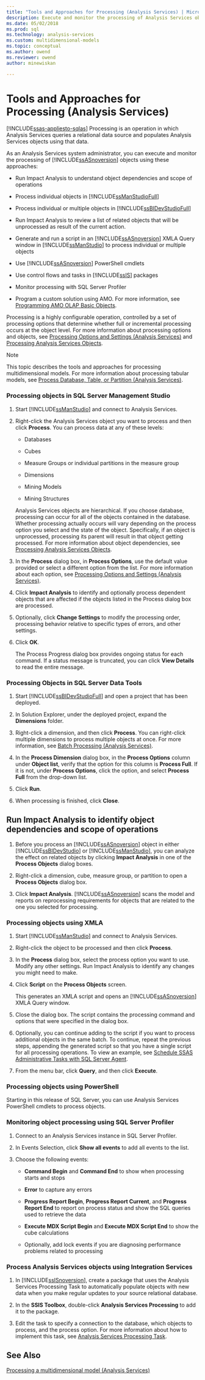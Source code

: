 ```yaml
---
title: "Tools and Approaches for Processing (Analysis Services) | Microsoft Docs"
description: Execute and monitor the processing of Analysis Services objects to query a relational data source and populate objects using that data.
ms.date: 05/02/2018
ms.prod: sql
ms.technology: analysis-services
ms.custom: multidimensional-models
ms.topic: conceptual
ms.author: owend
ms.reviewer: owend
author: minewiskan

---
```

# Tools and Approaches for Processing (Analysis Services)
[!INCLUDE[ssas-appliesto-sqlas](../includes/ssas-appliesto-sqlas.md)]
  Processing is an operation in which Analysis Services queries a relational data source and populates Analysis Services objects using that data.  
  
 As an Analysis Services system administrator, you can execute and monitor the processing of [!INCLUDE[ssASnoversion](../includes/ssasnoversion-md.md)] objects using these approaches:  
  
-   Run Impact Analysis to understand object dependencies and scope of operations  
  
-   Process individual objects in [!INCLUDE[ssManStudioFull](../includes/ssmanstudiofull-md.md)]  
  
-   Process individual or multiple objects in [!INCLUDE[ssBIDevStudioFull](../includes/ssbidevstudiofull-md.md)]  
  
-   Run Impact Analysis to review a list of related objects that will be unprocessed as result of the current action.  
  
-   Generate and run a script in an [!INCLUDE[ssASnoversion](../includes/ssasnoversion-md.md)] XMLA Query window in [!INCLUDE[ssManStudio](../includes/ssmanstudio-md.md)] to process individual or multiple objects  
  
-   Use [!INCLUDE[ssASnoversion](../includes/ssasnoversion-md.md)] PowerShell cmdlets  
  
-   Use control flows and tasks in [!INCLUDE[ssIS](../includes/ssis-md.md)] packages  
  
-   Monitor processing with SQL Server Profiler  
  
-   Program a custom solution using AMO. For more information, see [Programming AMO OLAP Basic Objects](../amo/programming-amo-olap-basic-objects.md).  
  
 Processing is a highly configurable operation, controlled by a set of processing options that determine whether full or incremental processing occurs at the object level. For more information about processing options and objects, see [Processing Options and Settings &#40;Analysis Services&#41;](../../analysis-services/multidimensional-models/processing-options-and-settings-analysis-services.md) and [Processing Analysis Services Objects](../../analysis-services/multidimensional-models/processing-analysis-services-objects.md).  
  
> [!NOTE]  
>  This topic describes the tools and approaches for processing multidimensional models. For more information about processing tabular models, see [Process Database, Table, or Partition &#40;Analysis Services&#41;](../../analysis-services/tabular-models/process-database-table-or-partition-analysis-services.md).  
  
### Processing objects in SQL Server Management Studio  
  
1.  Start [!INCLUDE[ssManStudio](../includes/ssmanstudio-md.md)] and connect to Analysis Services.  
  
2.  Right-click the Analysis Services object you want to process and then click **Process**. You can process data at any of these levels:  
  
    -   Databases  
  
    -   Cubes  
  
    -   Measure Groups or individual partitions in the measure group  
  
    -   Dimensions  
  
    -   Mining Models  
  
    -   Mining Structures  
  
     Analysis Services objects are hierarchical. If you choose database, processing can occur for all of the objects contained in the database. Whether processing actually occurs will vary depending on the process option you select and the state of the object. Specifically, if an object is unprocessed, processing its parent will result in that object getting processed. For more information about object dependencies, see [Processing Analysis Services Objects](../../analysis-services/multidimensional-models/processing-analysis-services-objects.md).  
  
3.  In the **Process** dialog box, in **Process Options**, use the default value provided or select a different option from the list. For more information about each option, see [Processing Options and Settings &#40;Analysis Services&#41;](../../analysis-services/multidimensional-models/processing-options-and-settings-analysis-services.md).  
  
4.  Click **Impact Analysis** to identify and optionally process dependent objects that are affected if the objects listed in the Process dialog box are processed.  
  
5.  Optionally, click **Change Settings** to modify the processing order, processing behavior relative to specific types of errors, and other settings.  
  
6.  Click **OK**.  
  
     The Process Progress dialog box provides ongoing status for each command. If a status message is truncated, you can click **View Details** to read the entire message.  
  
### Processing Objects in SQL Server Data Tools  
  
1.  Start [!INCLUDE[ssBIDevStudioFull](../includes/ssbidevstudiofull-md.md)] and open a project that has been deployed.  
  
2.  In Solution Explorer, under the deployed project, expand the **Dimensions** folder.  
  
3.  Right-click a dimension, and then click **Process**. You can right-click multiple dimensions to process multiple objects at once. For more information, see [Batch Processing &#40;Analysis Services&#41;](../../analysis-services/multidimensional-models/batch-processing-analysis-services.md).  
  
4.  In the **Process Dimension** dialog box, in the **Process Options** column under **Object list**, verify that the option for this column is **Process Full**. If it is not, under **Process Options**, click the option, and select **Process Full** from the drop-down list.  
  
5.  Click **Run**.  
  
6.  When processing is finished, click **Close**.  
  
##  <a name="bkmk_impactanalysis"></a> Run Impact Analysis to identify object dependencies and scope of operations  
  
1.  Before you process an [!INCLUDE[ssASnoversion](../includes/ssasnoversion-md.md)] object in either [!INCLUDE[ssBIDevStudio](../includes/ssbidevstudio-md.md)] or [!INCLUDE[ssManStudio](../includes/ssmanstudio-md.md)], you can analyze the effect on related objects by clicking **Impact Analysis** in one of the **Process Objects** dialog boxes.  
  
2.  Right-click a dimension, cube, measure group, or partition to open a **Process Objects** dialog box.  
  
3.  Click **Impact Analysis**. [!INCLUDE[ssASnoversion](../includes/ssasnoversion-md.md)] scans the model and reports on reprocessing requirements for objects that are related to the one you selected for processing.  
  
### Processing objects using XMLA  
  
1.  Start [!INCLUDE[ssManStudio](../includes/ssmanstudio-md.md)] and connect to Analysis Services.  
  
2.  Right-click the object to be processed and then click **Process**.  
  
3.  In the **Process** dialog box, select the process option you want to use. Modify any other settings. Run Impact Analysis to identify any changes you might need to make.  
  
4.  Click **Script** on the **Process Objects** screen.  
  
     This generates an XMLA script and opens an [!INCLUDE[ssASnoversion](../includes/ssasnoversion-md.md)] XMLA Query window.  
  
5.  Close the dialog box. The script contains the processing command and options that were specified in the dialog box.  
  
6.  Optionally, you can continue adding to the script if you want to process additional objects in the same batch. To continue, repeat the previous steps, appending the generated script so that you have a single script for all processing operations. To view an example, see [Schedule SSAS Administrative Tasks with SQL Server Agent](../../analysis-services/instances/schedule-ssas-administrative-tasks-with-sql-server-agent.md).  
  
7.  From the menu bar, click **Query**, and then click **Execute**.  
  
### Processing objects using PowerShell  
  
Starting in this release of SQL Server, you can use Analysis Services PowerShell cmdlets to process objects.   
 
  
### Monitoring object processing using SQL Server Profiler  
  
1.  Connect to an Analysis Services instance in SQL Server Profiler.  
  
2.  In Events Selection, click **Show all events** to add all events to the list.  
  
3.  Choose the following events:  
  
    -   **Command Begin** and **Command End** to show when processing starts and stops  
  
    -   **Error** to capture any errors  
  
    -   **Progress Report Begin**, **Progress Report Current**, and **Progress Report End** to report on process status and show the SQL queries used to retrieve the data  
  
    -   **Execute MDX Script Begin** and **Execute MDX Script End** to show the cube calculations  
  
    -   Optionally, add lock events if you are diagnosing performance problems related to processing  
  
### Process Analysis Services objects using Integration Services  
  
1.  In [!INCLUDE[ssISnoversion](../includes/ssisnoversion-md.md)], create a package that uses the Analysis Services Processing Task to automatically populate objects with new data when you make regular updates to your source relational database.  
  
2.  In the **SSIS Toolbox**, double-click **Analysis Services Processing** to add it to the package.  
  
3.  Edit the task to specify a connection to the database, which objects to process, and the process option. For more information about how to implement this task, see [Analysis Services Processing Task](/sql/integration-services/control-flow/analysis-services-processing-task).  
  
## See Also  
 [Processing a multidimensional model &#40;Analysis Services&#41;](../../analysis-services/multidimensional-models/processing-a-multidimensional-model-analysis-services.md)  
  
